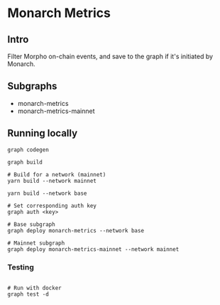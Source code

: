 # Monarch Metrics

## Intro

Filter Morpho on-chain events, and save to the graph if it's initiated by Monarch.

## Subgraphs
* monarch-metrics
* monarch-metrics-mainnet

## Running locally

```shell
graph codegen

graph build

# Build for a network (mainnet)
yarn build --network mainnet

yarn build --network base

# Set corresponding auth key
graph auth <key>

# Base subgraph
graph deploy monarch-metrics --network base

# Mainnet subgraph
graph deploy monarch-metrics-mainnet --network mainnet

```

### Testing

```shell

# Run with docker
graph test -d

```